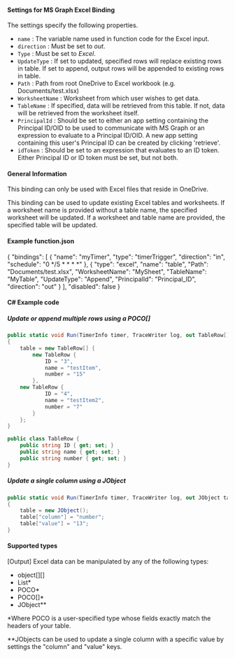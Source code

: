#### Settings for MS Graph Excel Binding

The settings specify the following properties.

- `name` : The variable name used in function code for the Excel input. 
- `direction` : Must be set to *out*. 
- `Type` : Must be set to *Excel*.
- `UpdateType` : If set to updated, specified rows will replace existing rows in table. If set to append, output rows will be appended to existing rows in table.
- `Path` : Path from root OneDrive to Excel workbook (e.g. Documents/test.xlsx)
- `WorksheetName` : Worksheet from which user wishes to get data.
- `TableName` : If specified, data will be retrieved from this table. If not, data will be retrieved from the worksheet itself. 
- `PrincipalId` : Should be set to either an app setting containing the Principal ID/OID to be used to communicate with MS Graph or an expression to evaluate to a Principal ID/OID. A new app setting containing this user's Principal ID can be created by clicking 'retrieve'.
- `idToken` : Should be set to an expression that evaluates to an ID token. Either Principal ID or ID token must be set, but not both.

#### General Information
This binding can only be used with Excel files that reside in OneDrive.

This binding can be used to update existing Excel tables and worksheets. If a worksheet name is provided without a table name, the specified worksheet will be updated. If a worksheet and table name are provided, the specified table will be updated.

#### Example function.json
{
  "bindings": [
    {
      "name": "myTimer",
      "type": "timerTrigger",
      "direction": "in",
      "schedule": "0 */5 * * * *"
    },
    {
      "type": "excel",
      "name": "table",
      "Path": "Documents/test.xlsx",
      "WorksheetName": "MySheet",
      "TableName": "MyTable",
      "UpdateType": "Append",
      "PrincipalId": "Principal_ID",
      "direction": "out"
    }
  ],
  "disabled": false
}


#### C# Example code
##### Update or append multiple rows using a POCO[]
```csharp
public static void Run(TimerInfo timer, TraceWriter log, out TableRow[] table)
{
    table = new TableRow[] {
        new TableRow {
            ID = "3",
            name = "testItem",
            number = "15"
        },
	new TableRow {
            ID = "4",
            name = "testItem2",
            number = "7"
        }
    };  
}

public class TableRow {
	public string ID { get; set; }
	public string name { get; set; }
	public string number { get; set; }
}
```

##### Update a single column using a JObject
```csharp
public static void Run(TimerInfo timer, TraceWriter log, out JObject table)
{
    table = new JObject();
    table["column"] = "number";
    table["value"] = "13";  
}
```

#### Supported types

[Output] Excel data can be manipulated by any of the following types:

* object[][]
* List<POCO>*
* POCO*
* POCO[]*
* JObject**

*Where POCO is a user-specified type whose fields exactly match the headers of your table. 

**JObjects can be used to update a single column with a specific value by settings the "column" and "value" keys.